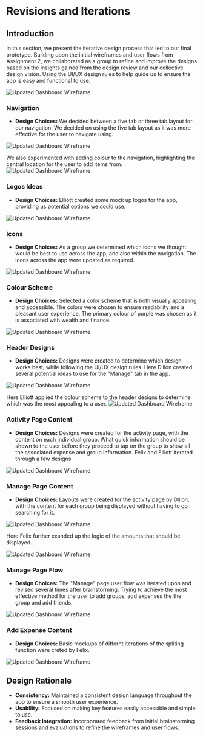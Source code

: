 # Revisions and Iterations

## Introduction
In this section, we present the iterative design process that led to our final prototype. Building upon the initial wireframes and user flows from Assignment 2, we collaborated as a group to refine and improve the designs based on the insights gained from the design review and our collective design vision. Using the UI/UX design rules to help guide us to ensure the app is easy and functional to use.

![Updated Dashboard Wireframe](images/whiteboard-designs.png)

### Navigation
- **Design Choices:** We decided between a five tab or three tab layout for our navigation. We decided on using the five tab layout as it was more effective for the user to navigate using.

![Updated Dashboard Wireframe](images/navigation-design.png)

We also experimented with adding colour to the navigation, highlighting the central location for the user to add items from.
![Updated Dashboard Wireframe](images/navigation-design-2.png)

### Logos Ideas
- **Design Choices:** Elliott created some mock up logos for the app, providing us potential options we could use.

![Updated Dashboard Wireframe](images/logo-designs.png)

### Icons
- **Design Choices:** As a group we determined which icons we thought would be best to use across the app, and also within the navigation. The icons across the app were updated as required.

![Updated Dashboard Wireframe](images/icons.png)

### Colour Scheme
- **Design Choices:** Selected a color scheme that is both visually appealing and accessible. The colors were chosen to ensure readability and a pleasant user experience. The primary colour of purple was chosen as it is associated with wealth and finance.

![Updated Dashboard Wireframe](images/colour-scheme.png)

### Header Designs
- **Design Choices:** Designs were created to determine which design works best, while following the UI/UX design rules. Here Dillon created several potential ideas to use for the "Manage" tab in the app.

![Updated Dashboard Wireframe](images/header-iterations.png)

Here Elliott applied the colour scheme to the header designs to determine which was the most appealing to a user.
![Updated Dashboard Wireframe](images/final-header-iterations.png)

### Activity Page Content
- **Design Choices:** Designs were created for the activity page, with the content on each individual group. What quick information should be shown to the user before they proceed to tap on the group to show all the associated expense and group information. Felix and Elliott iterated through a few designs.

![Updated Dashboard Wireframe](images/activity-bar-ideas.png)

### Manage Page Content
- **Design Choices:** Layouts were created for the activity page by Dillon, with the content for each group being displayed without having to go searching for it.

![Updated Dashboard Wireframe](images/iteration-group-layouts.png)

Here Felix further exanded up the logic of the amounts that should be displayed..


![Updated Dashboard Wireframe](images/money-display.png)

### Manage Page Flow
- **Design Choices:** The "Manage" page user flow was iterated upon and revised several times after brainstorming. Trying to achieve the most effective method for the user to add groups, add expenses the the group and add friends.

![Updated Dashboard Wireframe](images/manage-tab-flow.png)

### Add Expense Content
- **Design Choices:** Basic mockups of differnt iterations of the spliting function were creted by Felix. 

![Updated Dashboard Wireframe](images/DesignFlow6.png)

## Design Rationale
- **Consistency:** Maintained a consistent design language throughout the app to ensure a smooth user experience.
- **Usability:** Focused on making key features easily accessible and simple to use.
- **Feedback Integration:** Incorporated feedback from initial brainstorming sessions and evaluations to refine the wireframes and user flows.